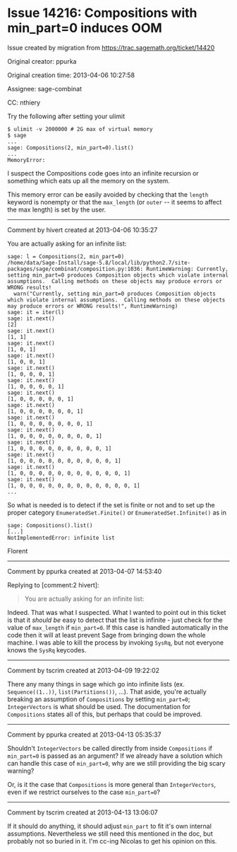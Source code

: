 # Issue 14216: Compositions with min_part=0 induces OOM

Issue created by migration from https://trac.sagemath.org/ticket/14420

Original creator: ppurka

Original creation time: 2013-04-06 10:27:58

Assignee: sage-combinat

CC:  nthiery

Try the following after setting your ulimit

```
$ ulimit -v 2000000 # 2G max of virtual memory
$ sage
...
sage: Compositions(2, min_part=0).list()
...
MemoryError:
```

I suspect the Compositions code goes into an infinite recursion or something which eats up all the memory on the system.

This memory error can be easily avoided by checking that the `length` keyword is nonempty or that the `max_length` (or `outer` -- it seems to affect the max length) is set by the user.


---

Comment by hivert created at 2013-04-06 10:35:27

You are actually asking for an infinite list:

```
sage: l = Compositions(2, min_part=0)
/home/data/Sage-Install/sage-5.8/local/lib/python2.7/site-packages/sage/combinat/composition.py:1036: RuntimeWarning: Currently, setting min_part=0 produces Composition objects which violate internal assumptions.  Calling methods on these objects may produce errors or WRONG results!
  warn("Currently, setting min_part=0 produces Composition objects which violate internal assumptions.  Calling methods on these objects may produce errors or WRONG results!", RuntimeWarning)
sage: it = iter(l)
sage: it.next()
[2]
sage: it.next()
[1, 1]
sage: it.next()
[1, 0, 1]
sage: it.next()
[1, 0, 0, 1]
sage: it.next()
[1, 0, 0, 0, 1]
sage: it.next()
[1, 0, 0, 0, 0, 1]
sage: it.next()
[1, 0, 0, 0, 0, 0, 1]
sage: it.next()
[1, 0, 0, 0, 0, 0, 0, 1]
sage: it.next()
[1, 0, 0, 0, 0, 0, 0, 0, 1]
sage: it.next()
[1, 0, 0, 0, 0, 0, 0, 0, 0, 1]
sage: it.next()
[1, 0, 0, 0, 0, 0, 0, 0, 0, 0, 1]
sage: it.next()
[1, 0, 0, 0, 0, 0, 0, 0, 0, 0, 0, 1]
sage: it.next()
[1, 0, 0, 0, 0, 0, 0, 0, 0, 0, 0, 0, 1]
sage: it.next()
[1, 0, 0, 0, 0, 0, 0, 0, 0, 0, 0, 0, 0, 1]
...
```


So what is needed is to detect if the set is finite or not and to set up the proper category `EnumeratedSet.Finite()` or `EnumeratedSet.Infinite()` as in

```
sage: Compositions().list()
[...]
NotImplementedError: infinite list
```


Florent


---

Comment by ppurka created at 2013-04-07 14:53:40

Replying to [comment:2 hivert]:
> You are actually asking for an infinite list:

Indeed. That was what I suspected. What I wanted to point out in this ticket is that it _should be_ easy to detect that the list is infinite - just check for the value of `max_length` if `min_part=0`. If this case is handled automatically in the code then it will at least prevent Sage from bringing down the whole machine. I was able to kill the process by invoking `SysRq`, but not everyone knows the `SysRq` keycodes.


---

Comment by tscrim created at 2013-04-09 19:22:02

There any many things in sage which go into infinite lists (ex. `Sequence((1..))`, `list(Partitions())`, ...). That aside, you're actually breaking an assumption of `Compositions` by setting `min_part=0`; `IntegerVectors` is what should be used. The documentation for `Compositions` states all of this, but perhaps that could be improved.


---

Comment by ppurka created at 2013-04-13 05:35:37

Shouldn't `IntegerVectors` be called directly from inside `Compositions` if `min_part=0` is passed as an argument? If we already have a solution which can handle this case of `min_part=0`, why are we still providing the big scary warning?

Or, is it the case that `Compositions` is more general than `IntegerVectors`, even if we restrict ourselves to the case `min_part=0`?


---

Comment by tscrim created at 2013-04-13 13:06:07

If it should do anything, it should adjust `min_part` to fit it's own internal assumptions. Nevertheless we still need this mentioned in the doc, but probably not so buried in it. I'm cc-ing Nicolas to get his opinion on this.
